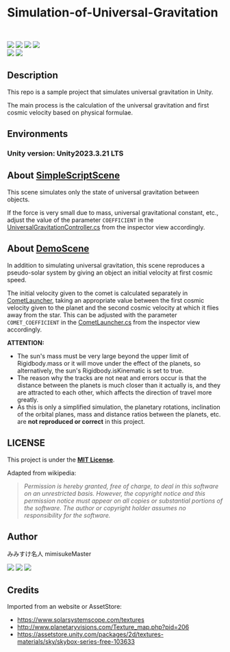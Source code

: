 # Simulation-of-Universal-Gravitation
<br><p align="left">
    [<img src="https://img.shields.io/github/stars/mimisukeMaster/Simulation-of-Universal-Gravitation">](https://github.com/mimisukeMaster/Simulation-of-Universal-Gravitation/stargazers)
    [<img src="https://img.shields.io/badge/PRs-welcome-orange?&logo=github">](https://github.com/mimisukeMaster/Simulation-of-Universal-Gravitation/pulls)
    [<img  src="https://img.shields.io/github/license/mimisukeMaster/Simulation-of-Universal-Gravitation">](https://www.apache.org/licenses/)
    <img src="https://img.shields.io/badge/made with-Unity2023.3.x-blue.svg?&logo=unity"><br>
    <img src="https://img.shields.io/github/repo-size/mimisukeMaster/Simulation-of-Universal-Gravitation?color=ff69b4">
    [<img src="https://img.shields.io/static/v1?logo=visualstudiocode&label=&message=Open%20in%20Visual%20Studio%20Code&labelColor=2c2c32&color=007acc&logoColor=007acc">](https://open.vscode.dev/mimisukeMaster/Simulation-of-Universal-Gravitation)
    </p>


## Description
This repo is a sample project that simulates universal gravitation in Unity.

The main process is the calculation of the universal gravitation and first cosmic velocity based on physical formulae.

## Environments
### Unity version: Unity2023.3.21 LTS


## About [SimpleScriptScene](/Assets/Scenes/SimpleScriptScene.unity)
This scene simulates only the state of universal gravitation between objects.<br>

If the force is very small due to mass, universal gravitational constant, etc., adjust the value of the parameter `COEFFICIENT` in the [UniversalGravitationController.cs](/Assets/Scripts/MainScripts/UniversalGravitationController.cs) from the inspector view accordingly.


## About [DemoScene](/Assets/Scenes/Demo/DemoScene.unity)
In addition to simulating universal gravitation, this scene reproduces a pseudo-solar system by giving an object an initial velocity at first cosmic speed.<br>

The initial velocity given to the comet is calculated separately in [CometLauncher](/Assets/Scripts/DemoScripts/CometLauncher.cs), taking an appropriate value between the first cosmic velocity given to the planet and the second cosmic velocity at which it flies away from the star. This can be adjusted with the parameter `COMET_COEFFICIENT` in the [CometLauncher.cs](/Assets/Scripts/DemoScripts/CometLauncher.cs) from the inspector view accordingly.

**ATTENTION:**
- The sun's mass must be very large beyond the upper limit of Rigidbody.mass or it will move under the effect of the planets, so alternatively, the sun's Rigidbody.isKinematic is set to true.
- The reason why the tracks are not neat and errors occur is that the distance between the planets is much closer than it actually is, and they are attracted to each other, which affects the direction of travel more greatly.
- As this is only a simplified simulation, the planetary rotations, inclination of the orbital planes, mass and distance ratios between the planets, etc. are **not reproduced or correct** in this project.


## LICENSE
This project is under the **[MIT License](LICENSE)**.<br>

Adapted from wikipedia:
> *Permission is hereby granted, free of charge, to deal in this  software on an unrestricted basis. However, the copyright notice and this permission notice must appear on all copies or substantial portions of the software.
The author or copyright holder assumes no responsibility for the software.*

## Author
 みみすけ名人 mimisukeMaster<br>

 [<img src="https://img.shields.io/badge/-X-X.svg?style=flat-square&logo=X&logoColor=white&color=black">](https://twitter.com/mimisukeMaster)
[<img src="https://img.shields.io/badge/-ArtStation-artstation.svg?&style=flat-square&logo=artstation&logoColor=blue&color=gray">](https://www.artstation.com/mimisukemaster)
[<img src="https://img.shields.io/badge/-Youtube-youtube.svg?&style=flat-square&logo=youtube&logoColor=white&color=red">](https://www.youtube.com/channel/UCWnmp8t4GJzcjBxhtgo9rKQ)

## Credits
Imported from an website or AssetStore:
- https://www.solarsystemscope.com/textures
- http://www.planetaryvisions.com/Texture_map.php?pid=206
- https://assetstore.unity.com/packages/2d/textures-materials/sky/skybox-series-free-103633
